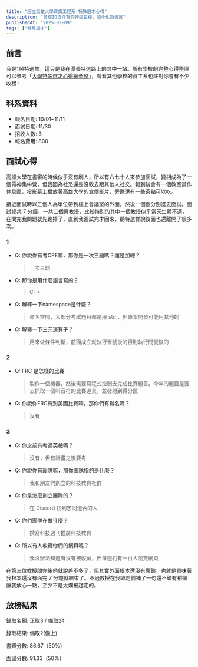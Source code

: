 ```yaml
---
title: "國立高雄大學資訊工程系-特殊選才心得"
description: "曾經IG自介寫的特選目標，如今化為現實"
publishedAt: "2025-02-09"
tags: ["特殊選才"]
---
```


## 前言

我是114特選生，這只是我在漫長特選路上的其中一站。所有學校的完整心得整理可以參考「[大學特殊選才心得總彙整](/blogs/special)」，看看其他學校的資工系也許對你會有不少收穫！

## 科系資料

- 報名日期: 10/01~11/11
- 面試日期: 11/30
- 招收人數: 3
- 報名費用: 800

## 面試心得

高雄大學在書審的時候似乎沒有刷人，所以有六七十人來參加面試，變相成為了一個電神集中營，但我因為社恐還是沒敢去跟其他人社交。報到後會有一個教室當作休息區，投影幕上播放著高雄大學的宣傳影片，旁邊還有一些茶點可以吃。

接近面試時以五個人為單位帶到樓上會議室的外面，然後一個個分別進去面試。面試總共 7 分鐘，一共三個男教授，比較特別的其中一個教授似乎當天生體不適，在問完我問題就先跑掉了，直到我面試完才回來，聽特選群說後面也還離開了很多次。

### 1

- Q: 你說你有考CPE嘛，那你是一次三題嗎？還是加總？
  > 一次三題
- Q: 那你是用什麼語言寫的？
  > C++
- Q: 解釋一下namespace是什麼？
  > 命名空間，大部分考試題目都是用 std ，但專案開發可能用其他的
- Q: 解釋一下三元運算子？
  > 用來做條件判斷，前面成立就執行冒號後的否則執行問號後的

### 2

- Q: FRC 是怎樣的比賽
  > 製作一個機器，然後需要寫程式控制去完成比賽題目。今年的題目是要去抓取一個叫音符的比賽道具，並發射到得分區
- Q: 你說你FRC有到美國比賽嘛，那你們有得名嗎？
  > 沒有

### 3

- Q: 你之前有考過英檢嗎？
  > 沒有，但有計畫之後要考
- Q: 你說你有團隊嘛，那你團隊指的是什麼？
  > 我和朋友們創立的科技教育社群
- Q: 你是怎麼創立團隊的？
  > 在 Discord 找到志同道合的人
- Q: 你們團隊在做什麼？
  > 撰寫科技週刊推廣科技教育
- Q: 所以有人收藏你們的網頁嗎？
  > 我沒辦法知道有沒有被收藏，但每週約有一百人瀏覽網頁

在第三位教授問完後他就說差不多了，但其實外面根本還沒有響鈴，也就是意味著我根本還沒有面完 7 分鐘就結束了。不過教授在我臨走前補了一句還不錯有稍微讓我放心一點，至少不是太爛被趕走的。

## 放榜結果

錄取名額: 正取3 / 備取24

錄取結果: 備取2(備上)

書審分數: 86.67（50%）

面試分數: 91.33（50%）
